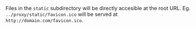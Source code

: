 Files in the `static` subdirectory will be directly accesible
at the root URL. Eg. `../proxy/static/favicon.ico` will be served at
`http://domain.com/favicon.ico`.
